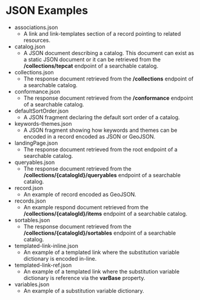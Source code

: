 # JSON Examples

- associations.json
  -  A link and link-templates section of a record pointing to related resources.
- catalog.json
  - A JSON document describing a catalog.  This document can exist as a static JSON document or it can be retrieved from the **/collections/tepcat** endpoint of a searchable catalog.
- collections.json
  - The response document retrieved from the **/collections** endpoint of a searchable catalog.
- conformance.json
  - The response document retrieved from the **/conformance** endpoint of a searchable catalog.
- defaultSortOrder.json
  - A JSON fragment declaring the default sort order of a catalog.
- keywords-themes.json
  - A JSON fragment showing how keywords and themes can be encoded in a record encoded as JSON or GeoJSON.
- landingPage.json
  - The response document retrieved from the root endpoint of a searchable catalog.
- queryables.json
  - The response document retrieved from the **/collections/{catalogId}/queryables** endpoint of a searchable catalog.
- record.json
  - An example of record encoded as GeoJSON.
- records.json
  - An example respond document retrieved from the **/collections/{catalogId}/items** endpoint of a searchable catalog.
- sortables.json
  - The response document retrieved from the **/collections/{catalogId}/sortables** endpoint of a searchable catalog.
- templated-link-inline.json
  - An example of a templated link where the substitution variable dictionary is encoded in-line.
- templated-link-ref.json
  - An example of a templated link where the substitution variable dictionary is reference via the **varBase** property.
- variables.json
  - An example of a substitution variable dictionary.
